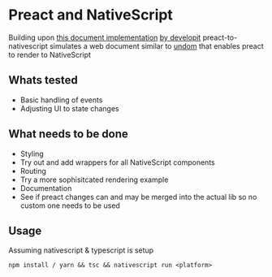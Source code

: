 # Preact and NativeScript

Building upon [this document implementation](https://github.com/staydecent/nativescript-preact/issues/4#issuecomment-323900569) [by developit](https://github.com/developit) preact-to-nativescript simulates a web document similar to [undom](https://github.com/developit/undom) that enables preact to render to NativeScript

## Whats tested
- Basic handling of events
- Adjusting UI to state changes

## What needs to be done
- Styling
- Try out and add wrappers for all NativeScript components
- Routing
- Try a more sophisitcated rendering example
- Documentation
- See if preact changes can and may be merged into the actual lib so no custom one needs to be used

## Usage
Assuming nativescript & typescript is setup

`npm install / yarn && tsc && nativescript run <platform>`
